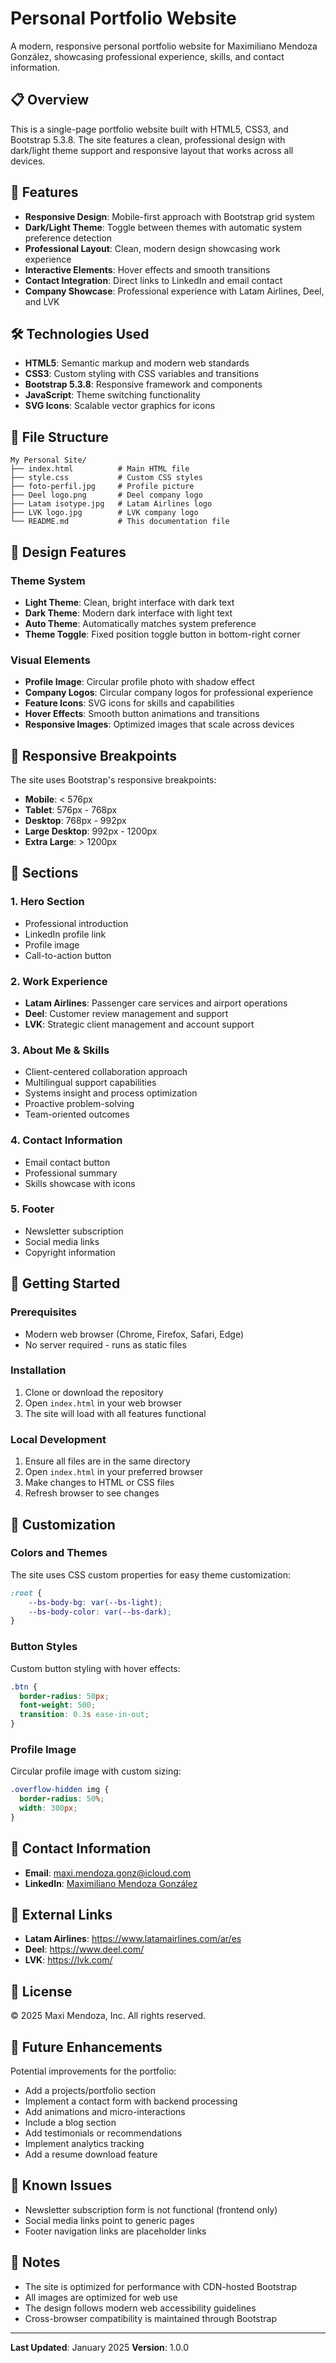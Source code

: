 # Personal Portfolio Website

A modern, responsive personal portfolio website for Maximiliano Mendoza González, showcasing professional experience, skills, and contact information.

## 📋 Overview

This is a single-page portfolio website built with HTML5, CSS3, and Bootstrap 5.3.8. The site features a clean, professional design with dark/light theme support and responsive layout that works across all devices.

## 🚀 Features

- **Responsive Design**: Mobile-first approach with Bootstrap grid system
- **Dark/Light Theme**: Toggle between themes with automatic system preference detection
- **Professional Layout**: Clean, modern design showcasing work experience
- **Interactive Elements**: Hover effects and smooth transitions
- **Contact Integration**: Direct links to LinkedIn and email contact
- **Company Showcase**: Professional experience with Latam Airlines, Deel, and LVK

## 🛠️ Technologies Used

- **HTML5**: Semantic markup and modern web standards
- **CSS3**: Custom styling with CSS variables and transitions
- **Bootstrap 5.3.8**: Responsive framework and components
- **JavaScript**: Theme switching functionality
- **SVG Icons**: Scalable vector graphics for icons

## 📁 File Structure

```
My Personal Site/
├── index.html          # Main HTML file
├── style.css           # Custom CSS styles
├── foto-perfil.jpg     # Profile picture
├── Deel logo.png       # Deel company logo
├── Latam isotype.jpg   # Latam Airlines logo
├── LVK logo.jpg        # LVK company logo
└── README.md           # This documentation file
```

## 🎨 Design Features

### Theme System
- **Light Theme**: Clean, bright interface with dark text
- **Dark Theme**: Modern dark interface with light text
- **Auto Theme**: Automatically matches system preference
- **Theme Toggle**: Fixed position toggle button in bottom-right corner

### Visual Elements
- **Profile Image**: Circular profile photo with shadow effect
- **Company Logos**: Circular company logos for professional experience
- **Feature Icons**: SVG icons for skills and capabilities
- **Hover Effects**: Smooth button animations and transitions
- **Responsive Images**: Optimized images that scale across devices

## 📱 Responsive Breakpoints

The site uses Bootstrap's responsive breakpoints:
- **Mobile**: < 576px
- **Tablet**: 576px - 768px
- **Desktop**: 768px - 992px
- **Large Desktop**: 992px - 1200px
- **Extra Large**: > 1200px

## 🎯 Sections

### 1. Hero Section
- Professional introduction
- LinkedIn profile link
- Profile image
- Call-to-action button

### 2. Work Experience
- **Latam Airlines**: Passenger care services and airport operations
- **Deel**: Customer review management and support
- **LVK**: Strategic client management and account support

### 3. About Me & Skills
- Client-centered collaboration approach
- Multilingual support capabilities
- Systems insight and process optimization
- Proactive problem-solving
- Team-oriented outcomes

### 4. Contact Information
- Email contact button
- Professional summary
- Skills showcase with icons

### 5. Footer
- Newsletter subscription
- Social media links
- Copyright information

## 🚀 Getting Started

### Prerequisites
- Modern web browser (Chrome, Firefox, Safari, Edge)
- No server required - runs as static files

### Installation
1. Clone or download the repository
2. Open `index.html` in your web browser
3. The site will load with all features functional

### Local Development
1. Ensure all files are in the same directory
2. Open `index.html` in your preferred browser
3. Make changes to HTML or CSS files
4. Refresh browser to see changes

## 🎨 Customization

### Colors and Themes
The site uses CSS custom properties for easy theme customization:
```css
:root {
    --bs-body-bg: var(--bs-light);
    --bs-body-color: var(--bs-dark);
}
```

### Button Styles
Custom button styling with hover effects:
```css
.btn {
  border-radius: 50px;
  font-weight: 500;
  transition: 0.3s ease-in-out;
}
```

### Profile Image
Circular profile image with custom sizing:
```css
.overflow-hidden img {
  border-radius: 50%;
  width: 300px;
}
```

## 📧 Contact Information

- **Email**: maxi.mendoza.gonz@icloud.com
- **LinkedIn**: [Maximiliano Mendoza González](https://www.linkedin.com/in/maximiliano-mendoza-gonzalez-20b80992/)

## 🔗 External Links

- **Latam Airlines**: https://www.latamairlines.com/ar/es
- **Deel**: https://www.deel.com/
- **LVK**: https://lvk.com/

## 📄 License

© 2025 Maxi Mendoza, Inc. All rights reserved.

## 🚀 Future Enhancements

Potential improvements for the portfolio:
- Add a projects/portfolio section
- Implement a contact form with backend processing
- Add animations and micro-interactions
- Include a blog section
- Add testimonials or recommendations
- Implement analytics tracking
- Add a resume download feature

## 🐛 Known Issues

- Newsletter subscription form is not functional (frontend only)
- Social media links point to generic pages
- Footer navigation links are placeholder links

## 📝 Notes

- The site is optimized for performance with CDN-hosted Bootstrap
- All images are optimized for web use
- The design follows modern web accessibility guidelines
- Cross-browser compatibility is maintained through Bootstrap

---

**Last Updated**: January 2025
**Version**: 1.0.0
